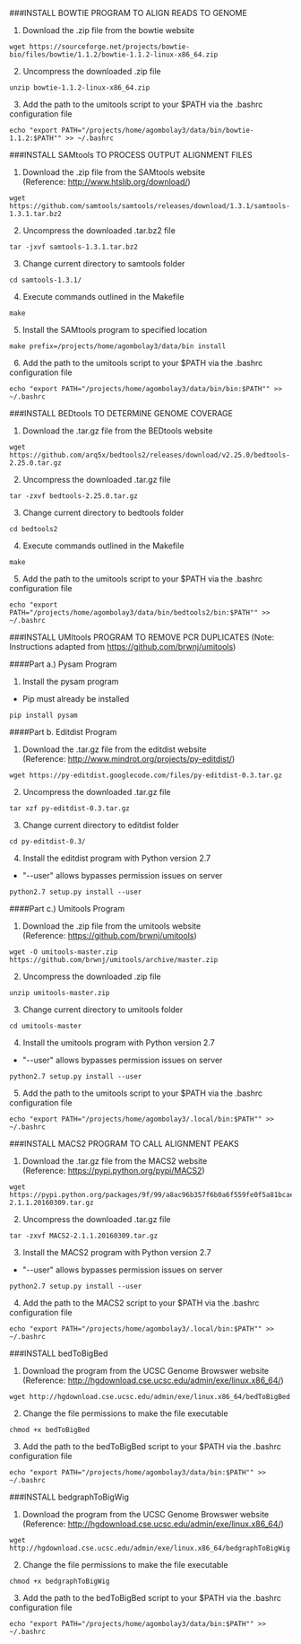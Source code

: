 ###INSTALL BOWTIE PROGRAM TO ALIGN READS TO GENOME
1. Download the .zip file from the bowtie website
```
wget https://sourceforge.net/projects/bowtie-bio/files/bowtie/1.1.2/bowtie-1.1.2-linux-x86_64.zip
```
&nbsp; 
2. Uncompress the downloaded .zip file
```
unzip bowtie-1.1.2-linux-x86_64.zip
```
&nbsp;
3. Add the path to the umitools script to your $PATH via the .bashrc configuration file
```
echo "export PATH="/projects/home/agombolay3/data/bin/bowtie-1.1.2:$PATH"" >> ~/.bashrc
```

###INSTALL SAMtools TO PROCESS OUTPUT ALIGNMENT FILES
1. Download the .zip file from the SAMtools website  
(Reference: http://www.htslib.org/download/)
```
wget https://github.com/samtools/samtools/releases/download/1.3.1/samtools-1.3.1.tar.bz2
```
&nbsp;
2. Uncompress the downloaded .tar.bz2 file
```
tar -jxvf samtools-1.3.1.tar.bz2
```
&nbsp;
3. Change current directory to samtools folder
```
cd samtools-1.3.1/
```
&nbsp;
4. Execute commands outlined in the Makefile
```
make
```
&nbsp;
5. Install the SAMtools program to specified location
```
make prefix=/projects/home/agombolay3/data/bin install
```
&nbsp;
6. Add the path to the umitools script to your $PATH via the .bashrc configuration file
```
echo "export PATH="/projects/home/agombolay3/data/bin/bin:$PATH"" >> ~/.bashrc
```

###INSTALL BEDtools TO DETERMINE GENOME COVERAGE
1. Download the .tar.gz file from the BEDtools website 
```
wget https://github.com/arq5x/bedtools2/releases/download/v2.25.0/bedtools-2.25.0.tar.gz
```
&nbsp;
2. Uncompress the downloaded .tar.gz file
```
tar -zxvf bedtools-2.25.0.tar.gz
```
&nbsp;
3. Change current directory to bedtools folder
```
cd bedtools2
```
&nbsp;
4. Execute commands outlined in the Makefile
```
make
```
&nbsp;
5. Add the path to the umitools script to your $PATH via the .bashrc configuration file
```
echo "export PATH="/projects/home/agombolay3/data/bin/bedtools2/bin:$PATH"" >> ~/.bashrc
```

###INSTALL UMItools PROGRAM TO REMOVE PCR DUPLICATES
(Note: Instructions adapted from https://github.com/brwnj/umitools)

####Part a.) Pysam Program

1. Install the pysam program  
* Pip must already be installed
```
pip install pysam
```

####Part b. Editdist Program

1. Download the .tar.gz file from the editdist website  
(Reference: http://www.mindrot.org/projects/py-editdist/)
```
wget https://py-editdist.googlecode.com/files/py-editdist-0.3.tar.gz
```
&nbsp; 
2. Uncompress the downloaded .tar.gz file
```
tar xzf py-editdist-0.3.tar.gz
```
&nbsp; 
3. Change current directory to editdist folder
```
cd py-editdist-0.3/
```
&nbsp; 
4. Install the editdist program with Python version 2.7
* "--user" allows bypasses permission issues on server
```
python2.7 setup.py install --user
```

####Part c.) Umitools Program

1. Download the .zip file from the umitools website  
(Reference: https://github.com/brwnj/umitools)
```
wget -O umitools-master.zip https://github.com/brwnj/umitools/archive/master.zip
```
&nbsp; 
2. Uncompress the downloaded .zip file
```
unzip umitools-master.zip
```
&nbsp; 
3. Change current directory to umitools folder
```
cd umitools-master
```
&nbsp; 
4. Install the umitools program with Python version 2.7 
* "--user" allows bypasses permission issues on server
```
python2.7 setup.py install --user
```
&nbsp; 
5. Add the path to the umitools script to your $PATH via the .bashrc configuration file
```
echo "export PATH="/projects/home/agombolay3/.local/bin:$PATH"" >> ~/.bashrc
```

###INSTALL MACS2 PROGRAM TO CALL ALIGNMENT PEAKS

1. Download the .tar.gz file from the MACS2 website  
(Reference: https://pypi.python.org/pypi/MACS2)
```
wget https://pypi.python.org/packages/9f/99/a8ac96b357f6b0a6f559fe0f5a81bcae12b98579551620ce07c5183aee2c/MACS2-2.1.1.20160309.tar.gz
```
&nbsp; 
2. Uncompress the downloaded .tar.gz file
```
tar -zxvf MACS2-2.1.1.20160309.tar.gz
```
&nbsp; 
3. Install the MACS2 program with Python version 2.7  
* "--user" allows bypasses permission issues on server
```
python2.7 setup.py install --user
```
&nbsp; 
4. Add the path to the MACS2 script to your $PATH via the .bashrc configuration file
```
echo "export PATH="/projects/home/agombolay3/.local/bin:$PATH"" >> ~/.bashrc
```

###INSTALL bedToBigBed
1. Download the program from the UCSC Genome Browswer website  
(Reference: http://hgdownload.cse.ucsc.edu/admin/exe/linux.x86_64/)
```
wget http://hgdownload.cse.ucsc.edu/admin/exe/linux.x86_64/bedToBigBed
```
&nbsp;
2. Change the file permissions to make the file executable
```
chmod +x bedToBigBed
```
&nbsp;
3. Add the path to the bedToBigBed script to your $PATH via the .bashrc configuration file
```
echo "export PATH="/projects/home/agombolay3/data/bin:$PATH"" >> ~/.bashrc
```

###INSTALL bedgraphToBigWig
1. Download the program from the UCSC Genome Browswer website  
(Reference: http://hgdownload.cse.ucsc.edu/admin/exe/linux.x86_64/)
```
wget http://hgdownload.cse.ucsc.edu/admin/exe/linux.x86_64/bedgraphToBigWig
```
&nbsp;
2. Change the file permissions to make the file executable
```
chmod +x bedgraphToBigWig
```
&nbsp;
3. Add the path to the bedToBigBed script to your $PATH via the .bashrc configuration file
```
echo "export PATH="/projects/home/agombolay3/data/bin:$PATH"" >> ~/.bashrc
```
